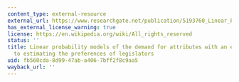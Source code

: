 ```yaml
---
content_type: external-resource
external_url: https://www.researchgate.net/publication/5193760_Linear_Probability_Models_of_the_Demand_for_Attributes_With_an_Empirical_Application_to_Estimating_the_Preferences_of_Legislators
has_external_license_warning: true
license: https://en.wikipedia.org/wiki/All_rights_reserved
status: ''
title: Linear probability models of the demand for attributes with an empirical application
  to estimating the preferences of legislators
uid: fb560cda-8d99-47ab-a406-7bff2f8c9aa5
wayback_url: ''
---
```

